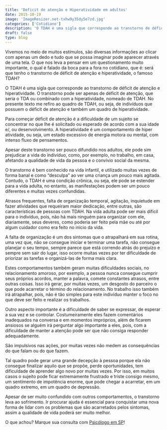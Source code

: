 ```yaml
---
title: 'Deficit de atenção e Hiperatividade em adultos'
date: 2015-10-19
image: 'ImageResizer.net-txhw9y35dy5e7zd.jpg'
categories: ['Cotidiano']
description: 'O TDAH é uma sigla que corresponde ao transtorno de déficit de atenção e hiperatividade. O transtorno pode também ser encontrado em adultos...'
draft: false
type: blog
---
```


Vivemos no meio de muitos estímulos, são diversas informações ao clicar com apenas um dedo e tudo que se possa imaginar pode aparecer através de uma tela. O que nos leva a pensar em um questionamento muito importante, o qual é falado da boca para a fora no cotidiano, que é: será que tenho o transtorno de déficit de atenção e hiperatividade, o famoso TDAH?

O TDAH é uma sigla que corresponde ao transtorno de déficit de atenção e hiperatividade. O transtorno pode ser apenas de déficit de atenção, que seria o TDA ou combinado com a hiperatividade, nomeado de TDAH. No presente texto me refiro ao quadro de TDAH, ou seja, de indivíduos que possuem o déficit de atenção e também um quadro de hiperatividade.

Para começar déficit de atenção é a dificuldade de um sujeito se concentrar no que lhe é solicitado ou esperado de acordo com a sua idade e/, ou desenvolvimento. A hiperatividade é um comportamento de hiper atividade, ou seja, um estado excessivo de energia motora ou mental, com intenso fluxo de pensamentos.

Apesar deste transtorno ser pouco difundido nos adultos, ele pode sim prejudicar a vida do indivíduo, como, por exemplo, no trabalho, em casa, afetando a qualidade de vida da pessoa e o convívio social da mesma.

O transtorno é bem conhecido na vida infantil, e utilizado muitas vezes de forma banal e como “desculpa” ao ver uma criança um pouco mais agitada. Contudo, o TDAH é uma condição crônica, ou seja, ele pode se estender para a vida adulta, no entanto, as manifestações podem ser um pouco diferentes e muitas vezes confundidas.

Atrasos frequentes, falta de organização temporal, agitação, inquietude em fazer atividades que requeiram maior dedicação, entre outras, são características de pessoas com TDAH. Na vida adulta pode ser mais difícil para o indivíduo, pois, não há mais ninguém para organizar com ele, diariamente, seus deveres, como poderia ser feito pela mãe ou até por algum cuidador como era feito no início da vida.

A falta de organização é um dos sintomas que o atrapalhará em sua rotina, uma vez que, não se consegue iniciar e terminar uma tarefa, não consegue planejar o seu tempo, sempre parece que está correndo atrás do prejuízo e sempre sem sair do lugar, isso ocorre muitas vezes por ter dificuldade de priorizar as tarefas e organizá-las de forma mais clara.

Estes comportamentos também geram muitas dificuldades sociais, no relacionamento amoroso, por exemplo, a pessoa nunca consegue cumprir seus próprios acordos, manter a palavra, comete constantes atrasos, entre outras coisas. Isso irá gerar, por muitas vezes, um desgosto do parceiro o que pode acarretar o término do relacionamento. No trabalho isso também irá atrapalhar, pois, não é tão simples para este indivíduo manter o foco no que deve ser feito e realizar os trabalhos.

Outro aspecto importante é a dificuldade de saber se expressar, de esperar a sua vez e se controlar. Costumeiramente eles fazem comentários inadequados na conversa e em momentos impróprios, além de ficarem ansiosos se alguém irá perguntar algo importante a eles, pois, com a dificuldade de manter a atenção pode ser que não consiga responder adequadamente.

São impulsivos nas ações, por muitas vezes não medem as consequências do que falam ou do que fazem.

Tal quadro pode gerar uma grande decepção à pessoa porque ela não consegue finalizar aquilo que se propõe, perde oportunidades, tem dificuldade de aprender algo novo por muitas vezes. Por isso, em muitos casos o sujeito pode ficar extremamente frustrado e triste consigo mesmo, um sentimento de impotência enorme, que pode chegar a acarretar, em um quadro extremo, em um quadro de depressão.

Apesar de ser muito confundido com outros comportamentos, o transtorno leva ao sofrimento. Ir procurar ajuda é essencial para conquistar uma nova forma de lidar com os problemas que são acarretados pelos sintomas, assim a qualidade de vida poderá ser muito melhor.

O que achou? Marque sua consulta com [Psicólogo em SP](/)!
